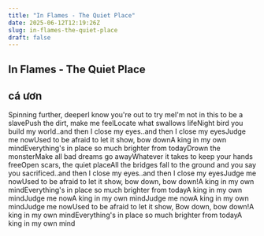 ```yaml
---
title: "In Flames - The Quiet Place"
date: 2025-06-12T12:19:26Z
slug: in-flames-the-quiet-place
draft: false
---
```


## In Flames - The Quiet Place

## cá ươn

Spinning further, deeperI know you're out to try meI'm not in this to be a slavePush the dirt, make me feelLocate what swallows lifeNight bird you build my world..and then I close my eyes..and then I close my eyesJudge me nowUsed to be afraid to let it show, bow downA king in my own mindEverything's in place so much brighter from todayDrown the monsterMake all bad dreams go awayWhatever it takes to keep your hands freeOpen scars, the quiet placeAll the bridges fall to the ground and you say you sacrificed..and then I close my eyes..and then I close my eyesJudge me nowUsed to be afraid to let it show, bow down, bow down!A king in my own mindEverything's in place so much brighter from todayA king in my own mindJudge me nowA king in my own mindJudge me nowA king in my own mindJudge me nowUsed to be afraid to let it show, Bow down, bow down!A king in my own mindEverything's in place so much brighter from todayA king in my own mind
